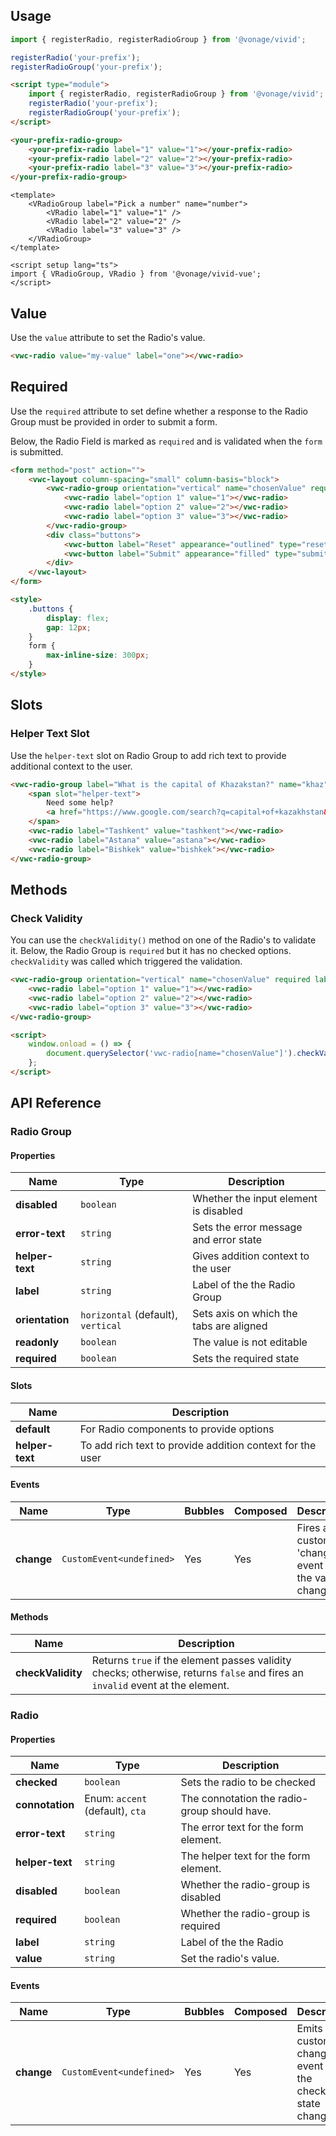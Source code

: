 ## Usage

<vwc-tabs gutters="none" activeid="vue-tab">
<vwc-tab label="Web component" id="web-tab"></vwc-tab>
<vwc-tab-panel>

```js
import { registerRadio, registerRadioGroup } from '@vonage/vivid';

registerRadio('your-prefix');
registerRadioGroup('your-prefix');
```

```html preview
<script type="module">
	import { registerRadio, registerRadioGroup } from '@vonage/vivid';
	registerRadio('your-prefix');
	registerRadioGroup('your-prefix');
</script>

<your-prefix-radio-group>
	<your-prefix-radio label="1" value="1"></your-prefix-radio>
	<your-prefix-radio label="2" value="2"></your-prefix-radio>
	<your-prefix-radio label="3" value="3"></your-prefix-radio>
</your-prefix-radio-group>
```

</vwc-tab-panel>
<vwc-tab label="Vue" id="vue-tab"></vwc-tab>
<vwc-tab-panel>

```vue preview
<template>
	<VRadioGroup label="Pick a number" name="number">
		<VRadio label="1" value="1" />
		<VRadio label="2" value="2" />
		<VRadio label="3" value="3" />
	</VRadioGroup>
</template>

<script setup lang="ts">
import { VRadioGroup, VRadio } from '@vonage/vivid-vue';
</script>
```

</vwc-tab-panel>
</vwc-tabs>

## Value

Use the `value` attribute to set the Radio's value.

```html preview
<vwc-radio value="my-value" label="one"></vwc-radio>
```

## Required

Use the `required` attribute to set define whether a response to the Radio Group must be provided in order to submit a form.

Below, the Radio Field is marked as `required` and is validated when the `form` is submitted.

```html preview 365px
<form method="post" action="">
	<vwc-layout column-spacing="small" column-basis="block">
		<vwc-radio-group orientation="vertical" name="chosenValue" required>
			<vwc-radio label="option 1" value="1"></vwc-radio>
			<vwc-radio label="option 2" value="2"></vwc-radio>
			<vwc-radio label="option 3" value="3"></vwc-radio>
		</vwc-radio-group>
		<div class="buttons">
			<vwc-button label="Reset" appearance="outlined" type="reset"></vwc-button>
			<vwc-button label="Submit" appearance="filled" type="submit"></vwc-button>
		</div>
	</vwc-layout>
</form>

<style>
	.buttons {
		display: flex;
		gap: 12px;
	}
	form {
		max-inline-size: 300px;
	}
</style>
```

## Slots

### Helper Text Slot

Use the `helper-text` slot on Radio Group to add rich text to provide additional context to the user.

```html preview
<vwc-radio-group label="What is the capital of Khazakstan?" name="khaz" orientation="vertical">
	<span slot="helper-text">
		Need some help?
		<a href="https://www.google.com/search?q=capital+of+kazakhstan&rlz=1C5CHFA_enGB1094GB1095&oq=capital+of+khaz">Try looking here</a>.
	</span>
	<vwc-radio label="Tashkent" value="tashkent"></vwc-radio>
	<vwc-radio label="Astana" value="astana"></vwc-radio>
	<vwc-radio label="Bishkek" value="bishkek"></vwc-radio>
</vwc-radio-group>
```

## Methods

### Check Validity

You can use the `checkValidity()` method on one of the Radio's to validate it.
Below, the Radio Group is `required` but it has no checked options. `checkValidity` was called which triggered the validation.

```html preview
<vwc-radio-group orientation="vertical" name="chosenValue" required label="Pick an option">
	<vwc-radio label="option 1" value="1"></vwc-radio>
	<vwc-radio label="option 2" value="2"></vwc-radio>
	<vwc-radio label="option 3" value="3"></vwc-radio>
</vwc-radio-group>

<script>
	window.onload = () => {
		document.querySelector('vwc-radio[name="chosenValue"]').checkValidity();
	};
</script>
```

## API Reference

### Radio Group

#### Properties

<div class="table-wrapper">

| Name            | Type                               | Description                             |
| --------------- | ---------------------------------- | --------------------------------------- |
| **disabled**    | `boolean`                          | Whether the input element is disabled   |
| **error-text**  | `string`                           | Sets the error message and error state  |
| **helper-text** | `string`                           | Gives addition context to the user      |
| **label**       | `string`                           | Label of the the Radio Group            |
| **orientation** | `horizontal` (default), `vertical` | Sets axis on which the tabs are aligned |
| **readonly**    | `boolean`                          | The value is not editable               |
| **required**    | `boolean`                          | Sets the required state                 |

</div>

#### Slots

<div class="table-wrapper">

| Name            | Description                                               |
| --------------- | --------------------------------------------------------- |
| **default**     | For Radio components to provide options                   |
| **helper-text** | To add rich text to provide addition context for the user |

</div>

#### Events

<div class="table-wrapper">

| Name       | Type                     | Bubbles | Composed | Description                                          |
| ---------- | ------------------------ | ------- | -------- | ---------------------------------------------------- |
| **change** | `CustomEvent<undefined>` | Yes     | Yes      | Fires a custom 'change' event when the value changes |

</div>

#### Methods

<div class="table-wrapper">

| Name              | Description                                                                                                                   |
| ----------------- | ----------------------------------------------------------------------------------------------------------------------------- |
| **checkValidity** | Returns `true` if the element passes validity checks; otherwise, returns `false` and fires an `invalid` event at the element. |

</div>

### Radio

#### Properties

<div class="table-wrapper">

| Name            | Type                            | Description                                  |
| --------------- | ------------------------------- | -------------------------------------------- |
| **checked**     | `boolean`                       | Sets the radio to be checked                 |
| **connotation** | Enum: `accent` (default), `cta` | The connotation the radio-group should have. |
| **error-text**  | `string`                        | The error text for the form element.         |
| **helper-text** | `string`                        | The helper text for the form element.        |
| **disabled**    | `boolean`                       | Whether the radio-group is disabled          |
| **required**    | `boolean`                       | Whether the radio-group is required          |
| **label**       | `string`                        | Label of the the Radio                       |
| **value**       | `string`                        | Set the radio's value.                       |

</div>

#### Events

<div class="table-wrapper">

| Name       | Type                     | Bubbles | Composed | Description                                                |
| ---------- | ------------------------ | ------- | -------- | ---------------------------------------------------------- |
| **change** | `CustomEvent<undefined>` | Yes     | Yes      | Emits a custom change event when the checked state changes |

</div>
